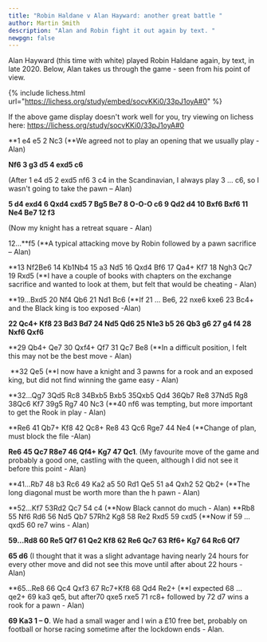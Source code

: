 ```yaml
---
title: "Robin Haldane v Alan Hayward: another great battle "
author: Martin Smith
description: "Alan and Robin fight it out again by text. "
newpgn: false
---
```

Alan Hayward (this time with white) played Robin Haldane again, by text, in late 2020. Below, Alan takes us through the game - seen from his point of view.

{% include lichess.html url="https://lichess.org/study/embed/socvKKi0/33pJ1oyA#0" %}

If the above game display doesn't work well for you, try viewing on lichess here: <https://lichess.org/study/socvKKi0/33pJ1oyA#0>    

**1 e4 e5 2 Nc3 (**We agreed not to play an opening that we usually play -Alan)

**Nf6 3 g3 d5 4 exd5 c6**

(After 1 e4 d5 2 exd5 nf6 3 c4 in the Scandinavian, I always play 3 ... c6, so I wasn't going to take the pawn – Alan)

**5 d4 exd4 6 Qxd4 cxd5 7 Bg5 Be7 8 O-O-O c6 9 Qd2 d4 10 Bxf6 Bxf6 11 Ne4 Be7 12 f3**

(Now my knight has a retreat square - Alan)  

12…**f5 (**A typical attacking move by Robin followed by a pawn sacrifice – Alan)

**13 Nf2Be6 14 Kb1Nb4 15 a3 Nd5 16 Qxd4 Bf6 17 Qa4+ Kf7 18 Ngh3 Qc7 19 Rxd5 (**I have a couple of books with chapters on the exchange sacrifice and wanted to look at them, but felt that would be cheating - Alan)

**19…Bxd5 20 Nf4 Qb6 21 Nd1 Bc6 (**If 21 ... Be6, 22 nxe6 kxe6 23 Bc4+  and the Black king is too exposed -Alan)

**22 Qc4+ Kf8 23 Bd3 Bd7 24 Nd5 Qd6 25 N1e3 b5 26 Qb3 g6 27 g4 f4 28 Nxf6 Qxf6**

**29 Qb4+ Qe7 30 Qxf4+ Qf7 31 Qc7 Be8 (**In a difficult position, I felt this may not be the best move - Alan)

 **32 Qe5 (**I now have a knight and 3 pawns for a rook and an exposed king, but did not find winning the game easy - Alan)

**32…Qg7 3Qd5 Rc8 34Bxb5 Bxb5 35Qxb5 Qd4 36Qb7 Re8 37Nd5 Rg8 38Qc6 Kf7 39g5 Rg7 40 Nc3 (**40 nf6 was tempting, but more important to get the Rook in play - Alan)

**Re6 41 Qb7+ Kf8 42 Qc8+ Re8 43 Qc6 Rge7 44 Ne4 (**Change of plan, must block the file -Alan)

**Re6 45 Qc7 R8e7 46 Qf4+ Kg7 47 Qc1**. (My favourite move of the game and probably a good one, castling with the queen, although I did not see it before this point - Alan)

**41…Rb7 48 b3 Rc6 49 Ka2 a5 50 Rd1 Qe5 51 a4 Qxh2 52 Qb2+ (**The long diagonal must be worth more than the h pawn - Alan)

**52…Kf7 53Rd2 Qc7 54 c4 (**Now Black cannot do much - Alan) **Rb8 55 Nf6 Rd6 56 Nd5 Qb7 57Rh2 Kg8 58 Re2 Rxd5 59 cxd5 (**Now if 59 ... qxd5 60 re7 wins - Alan)

**59…Rd8 60 Re5 Qf7 61 Qe2 Kf8 62 Re6 Qc7 63 Rf6+ Kg7 64 Rc6 Qf7**

**65 d6** (I thought that it was a slight advantage having nearly 24 hours for every other move and did not see this move until after about 22 hours - Alan)

**65…Re8 66 Qc4 Qxf3 67 Rc7+Kf8 68 Qd4 Re2+ (**I expected 68 ... qe2+ 69 ka3 qe5, but after70 qxe5 rxe5 71 rc8+ followed by 72 d7 wins a rook for a pawn - Alan)

**69 Ka3 1 – 0**. We had a small wager and I win a £10 free bet, probably on football or horse r[](https://lichess.org/study/socvKKi0/33pJ1oyA#0)acing sometime after the lockdown ends - Alan.
